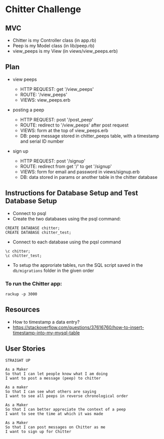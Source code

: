 Chitter Challenge
=================

MVC
----
* Chitter is my Controller class (in app.rb)
* Peep is my Model class (in lib/peep.rb)
* view_peeps is my View (in views/view_peeps.erb)


Plan
----
* view peeps 
  * HTTP REQUEST: get '/view_peeps'
  * ROUTE: '/view_peeps' 
  * VIEWS: view_peeps.erb

* posting a peep
  * HTTP REQUEST: post '/post_peep' 
  * ROUTE: redirect to '/view_peeps' after post request
  * VIEWS: form at the top of view_peeps.erb
  * DB: peep message stored in chitter_peeps table, with a timestamp and serial ID number

* sign up
  * HTTP REQUEST: post '/signup' 
  * ROUTE: redirect from get '/' to get '/signup' 
  * VIEWS: form for email and password in views/signup.erb
  * DB: data stored in params or another table in the chitter database


Instructions for Database Setup and Test Database Setup
-------------------------------------------------------

* Connect to psql
* Create the two databases using the psql command: 
```
CREATE DATABASE chitter;
CREATE DATABASE chitter_test;
```
* Connect to each database using the pqsl command 
```
\c chitter;
\c chitter_test;
```
* To setup the approriate tables, run the SQL script saved in the `db/migrations` folder in the given order


### To run the Chitter app:

```
rackup -p 3000
```

Resources
---------
* How to timestamp a data entry? 
* https://stackoverflow.com/questions/37616760/how-to-insert-timestamp-into-my-mysql-table

User Stories
------------
```
STRAIGHT UP

As a Maker
So that I can let people know what I am doing  
I want to post a message (peep) to chitter

As a maker
So that I can see what others are saying  
I want to see all peeps in reverse chronological order

As a Maker
So that I can better appreciate the context of a peep
I want to see the time at which it was made

As a Maker
So that I can post messages on Chitter as me
I want to sign up for Chitter

```
